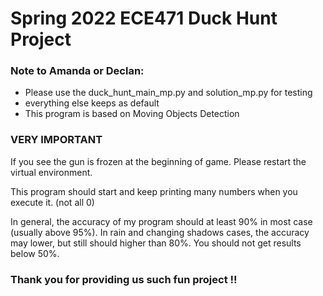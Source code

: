# Spring 2022 ECE471 Duck Hunt Project

### Note to Amanda or Declan:
- Please use the duck_hunt_main_mp.py and solution_mp.py for testing
- everything else keeps as default
- This program is based on Moving Objects Detection
### VERY IMPORTANT
If you see the gun is frozen at the beginning of game. Please restart the virtual environment.

This program should start and keep printing many numbers when you execute it. (not all 0)

In general, the accuracy of my program should at least 90% in most case (usually above 95%). 
In rain and changing shadows cases, the accuracy may lower, but still should higher than 80%.
You should not get results below 50%.

### Thank you for providing us such fun project !! 
